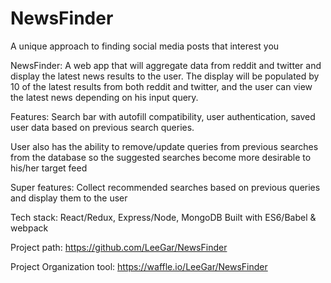 # NewsFinder
A unique approach to finding social media posts that interest you

NewsFinder: A web app that will aggregate data from reddit and twitter and display the latest news results to the user. The display will be populated by 10 of the latest results from both reddit and twitter, and the user can view the latest news depending on his input query.

Features: Search bar with autofill compatibility, user authentication, saved user data based on previous search queries.

User also has the ability to remove/update queries from previous searches from the database so the suggested searches become more desirable to his/her target feed

Super features: Collect recommended searches based on previous queries and display them to the user

Tech stack: React/Redux, Express/Node, MongoDB
Built with ES6/Babel & webpack

Project path: https://github.com/LeeGar/NewsFinder

Project Organization tool: https://waffle.io/LeeGar/NewsFinder
